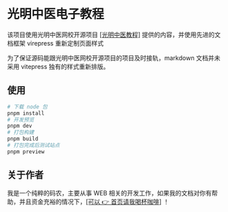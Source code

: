 # 光明中医电子教程

该项目使用光明中医网校开源项目 [[光明中医教程]](https://gitee.com/gmzy_admin/gmzyjc) 提供的内容，并使用先进的文档框架 virepress 重新定制页面样式

为了保证源码能跟光明中医网校开源项目的项目及时接轨，markdown 文档并未采用 vitepress 独有的样式重新排版。

## 使用

```bash
# 下载 node 包
pnpm install
# 开发预览
pnpm dev
# 打包构建
pnpm build
# 打包完成后测试站点
pnpm preview
```

## 关于作者

我是一个纯粹的码农，主要从事 WEB 相关的开发工作，如果我的文档对你有帮助，并且资金充裕的情况下，[[可以 👉 首页请我喝杯咖啡]](/) ！

